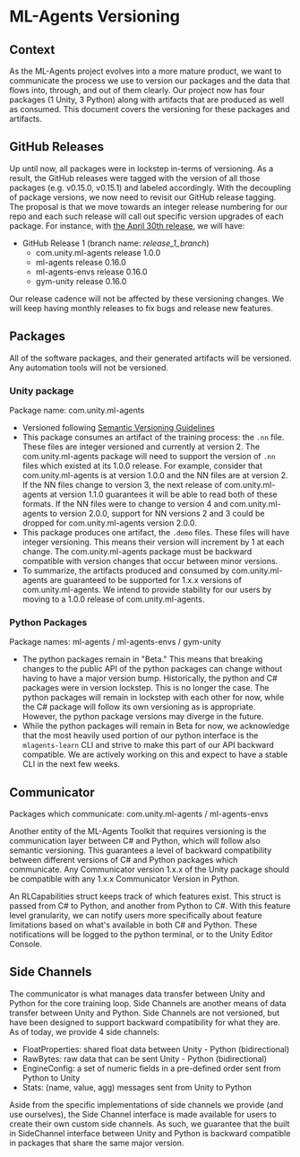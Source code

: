 # ML-Agents Versioning

## Context
As the ML-Agents project evolves into a more mature product, we want to communicate the process
we use to version our packages and the data that flows into, through, and out of them clearly.
Our project now has four packages (1 Unity, 3 Python) along with artifacts that are produced as
well as consumed.  This document covers the versioning for these packages and artifacts.

## GitHub Releases
Up until now, all packages were in lockstep in-terms of versioning. As a result, the GitHub releases
were tagged with the version of all those packages (e.g. v0.15.0, v0.15.1) and labeled accordingly.
With the decoupling of package versions, we now need to revisit our GitHub release tagging.
The proposal is that we move towards an integer release numbering for our repo and each such
release will call out specific version upgrades of each package. For instance, with
[the April 30th release](https://github.com/Unity-Technologies/ml-agents/releases/tag/release_1),
we will have:
- GitHub Release 1 (branch name: *release_1_branch*)
  - com.unity.ml-agents release 1.0.0
  - ml-agents release 0.16.0
  - ml-agents-envs release 0.16.0
  - gym-unity release 0.16.0

Our release cadence will not be affected by these versioning changes.  We will keep having
monthly releases to fix bugs and release new features.

## Packages
All of the software packages, and their generated artifacts will be versioned.  Any automation
tools will not be versioned.

### Unity package
Package name: com.unity.ml-agents
- Versioned following [Semantic Versioning Guidelines](https://www.semver.org)
- This package consumes an artifact of the training process: the `.nn` file.  These files
    are integer versioned and currently at version 2. The com.unity.ml-agents package
    will need to support the version of `.nn` files which existed at its 1.0.0 release.
    For example, consider that com.unity.ml-agents is at version 1.0.0 and the NN files
    are at version 2.  If the NN files change to version 3, the next release of
    com.unity.ml-agents at version 1.1.0 guarantees it will be able to read both of these
    formats.  If the NN files were to change to version 4 and com.unity.ml-agents to
    version 2.0.0, support for NN versions 2 and 3 could be dropped for com.unity.ml-agents
    version 2.0.0.
- This package produces one artifact, the `.demo` files.  These files will have integer
    versioning. This means their version will increment by 1 at each change.  The
    com.unity.ml-agents package must be backward compatible with version changes
    that occur between minor versions.
- To summarize, the artifacts produced and consumed by com.unity.ml-agents are guaranteed
    to be supported for 1.x.x versions of com.unity.ml-agents.  We intend to provide stability
    for our users by moving to a 1.0.0 release of com.unity.ml-agents.


### Python Packages
Package names: ml-agents / ml-agents-envs / gym-unity
- The python packages remain in "Beta."  This means that breaking changes to the public
    API of the python packages can change without having to have a major version bump.
    Historically, the python and C# packages were in version lockstep.  This is no longer
    the case.  The python packages will remain in lockstep with each other for now, while the
    C# package will follow its own versioning as is appropriate.  However, the python package
    versions may diverge in the future.
- While the python packages will remain in Beta for now, we acknowledge that the most
    heavily used portion of our python interface is the `mlagents-learn` CLI and strive
    to make this part of our API backward compatible. We are actively working on this and
    expect to have a stable CLI in the next few weeks.

## Communicator

Packages which communicate: com.unity.ml-agents / ml-agents-envs

Another entity of the ML-Agents Toolkit that requires versioning is the communication layer
between C# and Python, which will follow also semantic versioning.  This guarantees a level of
backward compatibility between different versions of C# and Python packages which communicate.
Any Communicator version 1.x.x of the Unity package should be compatible with any 1.x.x
Communicator Version in Python.

An RLCapabilities struct keeps track of which features exist. This struct is passed from C# to
Python, and another from Python to C#.  With this feature level granularity, we can notify users
more specifically about feature limitations based on what's available in both C# and Python.
These notifications will be logged to the python terminal, or to the Unity Editor Console.


## Side Channels

The communicator is what manages data transfer between Unity and Python for the core
training loop. Side Channels are another means of data transfer between Unity and Python.
Side Channels are not versioned, but have been designed to support backward compatibility
for what they are. As of today, we provide 4 side channels:
- FloatProperties: shared float data between Unity - Python (bidirectional)
- RawBytes: raw data that can be sent Unity - Python (bidirectional)
- EngineConfig: a set of numeric fields in a pre-defined order sent from Python to Unity
- Stats: (name, value, agg) messages sent from Unity to Python

Aside from the specific implementations of side channels we provide (and use ourselves),
the Side Channel interface is made available for users to create their own custom side
channels. As such, we guarantee that the built in SideChannel interface between Unity and
Python is backward compatible in packages that share the same major version.

